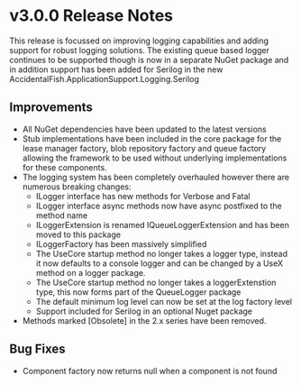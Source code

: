 # v3.0.0 Release Notes

This release is focussed on improving logging capabilities and adding support for robust logging solutions.
The existing queue based logger continues to be supported though is now in a separate NuGet package and in addition
support has been added for Serilog in the new AccidentalFish.ApplicationSupport.Logging.Serilog

## Improvements

* All NuGet dependencies have been updated to the latest versions
* Stub implementations have been included in the core package for the lease manager factory, blob repository factory and queue factory allowing the framework to be used without underlying implementations for these components.
* The logging system has been completely overhauled however there are numerous breaking changes:
	* ILogger interface has new methods for Verbose and Fatal
	* ILogger interface async methods now have async postfixed to the method name
	* ILoggerExtension is renamed IQueueLoggerExtension and has been moved to this package
	* ILoggerFactory has been massively simplified
	* The UseCore startup method no longer takes a logger type, instead it now defaults to a console logger and can be changed by a UseX method on a logger package.
	* The UseCore startup method no longer takes a loggerExtenstion type, this now forms part of the QueueLogger package
	* The default minimum log level can now be set at the log factory level
	* Support included for Serilog in an optional Nuget package
* Methods marked [Obsolete] in the 2.x series have been removed.

## Bug Fixes

* Component factory now returns null when a component is not found